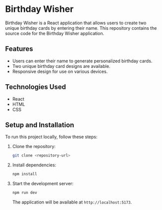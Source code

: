 # Birthday Wisher

Birthday Wisher is a React application that allows users to create two unique birthday cards by entering their name. This repository contains the source code for the Birthday Wisher application.

## Features

- Users can enter their name to generate personalized birthday cards.
- Two unique birthday card designs are available.
- Responsive design for use on various devices.

## Technologies Used

- React
- HTML
- CSS

## Setup and Installation

To run this project locally, follow these steps:

1. Clone the repository:
   ```bash
   git clone <repository-url>
   ```
2. Install dependencies:
   ```bash
   npm install
   ```
3. Start the development server:
   ```bash
   npm run dev
   ```
   The application will be available at `http://localhost:5173`.
